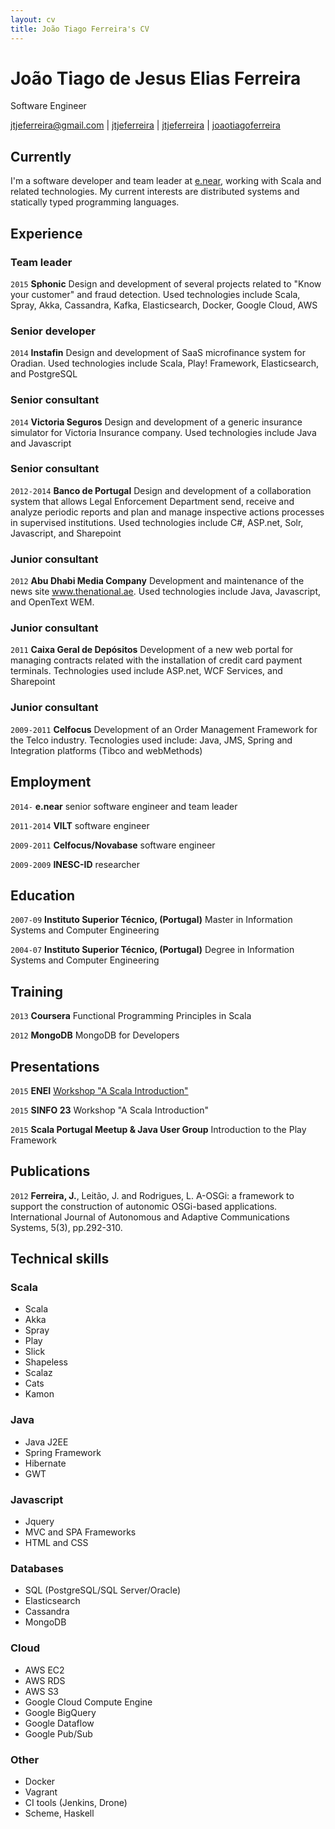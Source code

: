 ```yaml
---
layout: cv
title: João Tiago Ferreira's CV
---
```

<div class="header">
<h1>João Tiago de Jesus Elias Ferreira</h1>
<p>Software Engineer</p>

<div id="webaddress">
<a href="mailto:jtjeferreira@gmail.com">jtjeferreira@gmail.com</a>
|
<i class="fa fa-github"></i> <a href="http://github.com/jtjeferreira">jtjeferreira</a>
|
<i class="fa fa-twitter"></i> <a href="http://twitter.com/jtjeferreira">jtjeferreira</a>
|
<i class="fa fa-linkedin"></i> <a href="https://pt.linkedin.com/in/joaotiagoferreira">joaotiagoferreira</a>
</div>
</div>

## Currently

I'm a software developer and team leader at [e.near](http://www.enear.co), working with Scala and related technologies. My current interests are distributed systems and statically typed programming languages.  

## Experience

### Team leader
`2015`
__Sphonic__ Design and development of several projects related to "Know your customer" and fraud detection. Used technologies include Scala, Spray, Akka, Cassandra, Kafka, Elasticsearch, Docker, Google Cloud, AWS

### Senior developer
`2014`
__Instafin__ Design and development of SaaS microfinance system for Oradian. Used technologies include Scala, Play! Framework, Elasticsearch, and PostgreSQL

### Senior consultant
`2014`
__Victoria Seguros__ Design and development of a generic insurance simulator for Victoria Insurance company. Used technologies include Java and Javascript

### Senior consultant
`2012-2014`
__Banco de Portugal__ Design and development of a collaboration system that allows Legal Enforcement Department send, receive and analyze periodic reports and plan and manage inspective actions processes in supervised institutions. Used technologies include C#, ASP.net, Solr, Javascript, and Sharepoint

### Junior consultant
`2012`
__Abu Dhabi Media Company__ Development and maintenance of the news site www.thenational.ae. Used technologies include Java, Javascript, and OpenText WEM.

### Junior consultant
`2011`
__Caixa Geral de Depósitos__ Development of a new web portal for managing contracts related with the installation of credit card payment terminals. Technologies used include ASP.net, WCF Services, and Sharepoint

### Junior consultant
`2009-2011`
__Celfocus__ Development of an Order Management Framework for the Telco industry. Tecnologies used include: Java, JMS, Spring and Integration platforms (Tibco and webMethods)

## Employment

`2014-`
__e.near__ senior software engineer and team leader

`2011-2014`
__VILT__ software engineer

`2009-2011`
__Celfocus/Novabase__ software engineer

`2009-2009`
__INESC-ID__ researcher

## Education

`2007-09`
__Instituto Superior Técnico, (Portugal)__ Master in Information Systems and Computer Engineering

`2004-07`
__Instituto Superior Técnico, (Portugal)__ Degree in Information Systems and Computer Engineering

## Training

`2013`
__Coursera__ Functional Programming Principles in Scala

`2012`
__MongoDB__ MongoDB for Developers

## Presentations

`2015`
__ENEI__ [Workshop "A Scala Introduction"](https://enei.pt/eventos/scala/)

`2015`
__SINFO 23__ Workshop "A Scala Introduction"

`2015`
__Scala Portugal Meetup & Java User Group__ Introduction to the Play Framework


## Publications

`2012`
__Ferreira, J.__, Leitão, J. and Rodrigues, L. A-OSGi: a framework to support the construction of autonomic OSGi-based applications. International Journal of Autonomous and Adaptive Communications Systems, 5(3), pp.292-310.

## Technical skills

### Scala
* Scala
* Akka
* Spray
* Play
* Slick
* Shapeless
* Scalaz
* Cats
* Kamon

### Java
* Java J2EE
* Spring Framework
* Hibernate
* GWT

### Javascript
* Jquery
* MVC and SPA Frameworks
* HTML and CSS

### Databases
* SQL (PostgreSQL/SQL Server/Oracle)
* Elasticsearch
* Cassandra
* MongoDB

### Cloud
* AWS EC2
* AWS RDS
* AWS S3
* Google Cloud Compute Engine
* Google BigQuery
* Google Dataflow
* Google Pub/Sub

### Other
 * Docker
 * Vagrant
 * CI tools (Jenkins, Drone)
 * Scheme, Haskell

<!--
## Links

* <i class="fa fa-envelope"></i> <a href="mailto:ben@blm.io">ben@blm.io</a><br />
* <i class="fa fa-github"></i> <a href="http://github.com/blmoore">blmoore</a><br />
* <i class="fa fa-twitter"></i> <a href="http://twitter.com/benjaminlmoore">benjaminlmoore</a><br />

-->

<!-- ### Footer

Last updated: May 2013 -->
